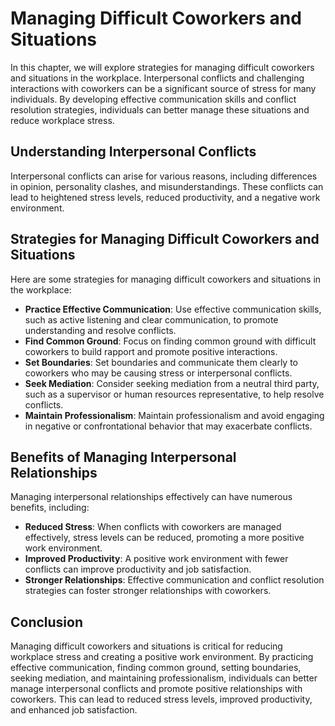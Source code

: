 Managing Difficult Coworkers and Situations
============================================================================================

In this chapter, we will explore strategies for managing difficult coworkers and situations in the workplace. Interpersonal conflicts and challenging interactions with coworkers can be a significant source of stress for many individuals. By developing effective communication skills and conflict resolution strategies, individuals can better manage these situations and reduce workplace stress.

Understanding Interpersonal Conflicts
-------------------------------------

Interpersonal conflicts can arise for various reasons, including differences in opinion, personality clashes, and misunderstandings. These conflicts can lead to heightened stress levels, reduced productivity, and a negative work environment.

Strategies for Managing Difficult Coworkers and Situations
----------------------------------------------------------

Here are some strategies for managing difficult coworkers and situations in the workplace:

* **Practice Effective Communication**: Use effective communication skills, such as active listening and clear communication, to promote understanding and resolve conflicts.
* **Find Common Ground**: Focus on finding common ground with difficult coworkers to build rapport and promote positive interactions.
* **Set Boundaries**: Set boundaries and communicate them clearly to coworkers who may be causing stress or interpersonal conflicts.
* **Seek Mediation**: Consider seeking mediation from a neutral third party, such as a supervisor or human resources representative, to help resolve conflicts.
* **Maintain Professionalism**: Maintain professionalism and avoid engaging in negative or confrontational behavior that may exacerbate conflicts.

Benefits of Managing Interpersonal Relationships
------------------------------------------------

Managing interpersonal relationships effectively can have numerous benefits, including:

* **Reduced Stress**: When conflicts with coworkers are managed effectively, stress levels can be reduced, promoting a more positive work environment.
* **Improved Productivity**: A positive work environment with fewer conflicts can improve productivity and job satisfaction.
* **Stronger Relationships**: Effective communication and conflict resolution strategies can foster stronger relationships with coworkers.

Conclusion
----------

Managing difficult coworkers and situations is critical for reducing workplace stress and creating a positive work environment. By practicing effective communication, finding common ground, setting boundaries, seeking mediation, and maintaining professionalism, individuals can better manage interpersonal conflicts and promote positive relationships with coworkers. This can lead to reduced stress levels, improved productivity, and enhanced job satisfaction.
